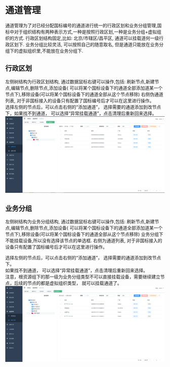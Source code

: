 # 通道管理

通道管理为了对已经分配国标编号的通道进行统一的行政区划和业务分组管理,国标中对于组织结构有两种表示方式,一种是按照行政区划,一种是业务分组+虚拟组织的方式.
行政区划结构固定,比如: 北京/市辖区/昌平区, 通道可以挂载道何一级行政区划下. 业务分组比较灵活, 可以按照自己的随意取名,
但是通道只能放在业务分组下的虚拟组织里,不能放在业务分组下.

## 行政区划

左侧树结构为行政区划结构, 通过数据鼠标右键可以操作,包括: 刷新节点,新建节点,编辑节点,删除节点,添加设备(
可以将某个国标设备下的通道全部添加道某一个节点下),移除设备(可以将某个国标设备下的通道全部从这个节点移除)
右侧伪通道列表, 对于非国标接入的设备只有配置了国标编号后才可以在这里进行操作。  
选择左侧的节点后，可以点击右侧的“添加通道”， 选择需要的通道添加到改节点下，如果找不到通道， 可以选择“异常挂载通道”，点击清理后重新回来选择。
![行政区划](_media/img_21.png)

## 业务分组

左侧树结构为业务分组结构, 通过数据鼠标右键可以操作,包括: 刷新节点,新建节点,编辑节点,删除节点,添加设备(
可以将某个国标设备下的通道全部添加道某一个节点下),移除设备(可以将某个国标设备下的通道全部从这个节点移除)
业务分组下不能挂载设备,所以没有选择该节点的单选框.
右侧为通道列表, 对于非国标接入的设备只有配置了国标编号后才可以在这里进行操作。  

选择左侧的节点后，可以点击右侧的“添加通道”， 选择需要的通道添加到改节点下。  
如果找不到通道， 可以选择“异常挂载通道”，点击清理后重新回来选择。  
注意，根资源组下的那一级为业务分组类型不可以直接挂载设备，需要继续建立节点，后续的节点的都是虚拟组织类型， 就可以挂载通道了。
![业务分组](_media/img_22.png)
